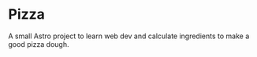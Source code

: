 # Pizza
A small Astro project to learn web dev and calculate ingredients to make a good pizza dough.
